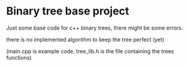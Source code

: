 # Binary tree base project

Just some base code for c++ binary trees, there might be some errors.

there is no implemented algorithm to keep the tree perfect (yet)

(main.cpp is example code, tree_lib.h is the file containing the trees functions)
